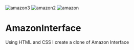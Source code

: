 ![amazon3](https://github.com/user-attachments/assets/4ea63170-ad80-4125-a309-528221aa11e4)
![amazon2](https://github.com/user-attachments/assets/d7c2b9e9-22d1-4a6d-9599-ea6e16322af1)
![amazon](https://github.com/user-attachments/assets/6b5b6c9c-27c0-45c4-ad15-809018043a78)
# AmazonInterface
Using HTML and CSS I create a clone of Amazon Interface 
